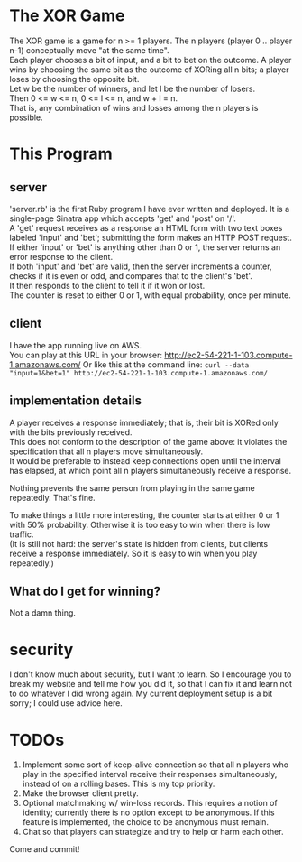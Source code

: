 The XOR Game
============
The XOR game is a game for n >= 1 players.
The n players (player 0 .. player n-1) conceptually move "at the same time".  
Each player chooses a bit of input, and a bit to bet on the outcome.
A player wins by choosing the same bit as the outcome of XORing all n bits;
a player loses by choosing the opposite bit.  
Let w be the number of winners, and let l be the number of losers.  
Then 0 <= w <= n, 0 <= l <= n, and w + l = n.  
That is, any combination of wins and losses among the n players is possible.

This Program
============
server
------
'server.rb' is the first Ruby program I have ever written and deployed.
It is a single-page Sinatra app which accepts 'get' and 'post' on '/'.  
A 'get' request receives as a response an HTML form with two text boxes labeled
'input' and 'bet'; submitting the form makes an HTTP POST request.  
If either 'input' or 'bet' is anything other than 0 or 1,
the server returns an error response to the client.  
If both 'input' and 'bet' are valid, then the server increments a counter,
checks if it is even or odd, and compares that to the client's 'bet'.  
It then responds to the client to tell it if it won or lost.  
The counter is reset to either 0 or 1, with equal probability, once per minute.

client
------
I have the app running live on AWS.  
You can play at this URL in your browser: http://ec2-54-221-1-103.compute-1.amazonaws.com/
Or like this at the command line: `curl --data "input=1&bet=1" http://ec2-54-221-1-103.compute-1.amazonaws.com/`

implementation details
----------------------
A player receives a response immediately; that is, their bit is XORed only with
the bits previously received.  
This does not conform to the description of the game above: it violates the
specification that all n players move simultaneously.  
It would be preferable to instead keep connections open until the interval
has elapsed, at which point all n players simultaneously receive a response.  

Nothing prevents the same person from playing in the same game repeatedly.
That's fine.

To make things a little more interesting, the counter starts at either 0 or 1
with 50% probability. Otherwise it is too easy to win when there is low traffic.  
(It is still not hard: the server's state is hidden from clients, but clients
receive a response immediately. So it is easy to win when you play repeatedly.)

What do I get for winning?
--------------------------
Not a damn thing.

security
========
I don't know much about security, but I want to learn.
So I encourage you to break my website and tell me how you did it,
so that I can fix it and learn not to do whatever I did wrong again.
My current deployment setup is a bit sorry; I could use advice here.

TODOs
=====
1. Implement some sort of keep-alive connection so that all n players who play
in the specified interval receive their responses simultaneously,
instead of on a rolling bases. This is my top priority.
2. Make the browser client pretty.
3. Optional matchmaking w/ win-loss records. This requires a notion of identity;
currently there is no option except to be anonymous.
If this feature is implemented, the choice to be anonymous must remain.
4. Chat so that players can strategize and try to help or harm each other.

Come and commit!
